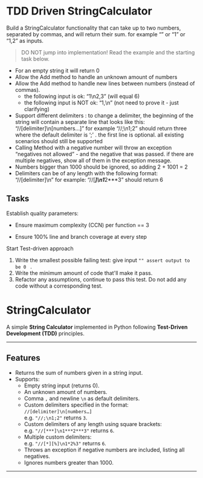 # TDD Driven StringCalculator

Build a StringCalculator functionality that can take up to two numbers, separated by commas, and will return their sum. 
for example “” or “1” or “1,2” as inputs.

> DO NOT jump into implementation! Read the example and the starting task below.

- For an empty string it will return 0
- Allow the Add method to handle an unknown amount of numbers
- Allow the Add method to handle new lines between numbers (instead of commas).
  - the following input is ok: “1\n2,3” (will equal 6)
  - the following input is NOT ok: “1,\n” (not need to prove it - just clarifying)
- Support different delimiters : to change a delimiter, the beginning of the string will contain a separate line that looks like this: “//[delimiter]\n[numbers…]” for example “//;\n1;2” should return three where the default delimiter is ‘;’ .
the first line is optional. all existing scenarios should still be supported
- Calling Method with a negative number will throw an exception “negatives not allowed” - and the negative that was passed. if there are multiple negatives, show all of them in the exception message.
- Numbers bigger than 1000 should be ignored, so adding 2 + 1001 = 2
- Delimiters can be of any length with the following format: “//[delimiter]\n” for example: “//[***]\n1***2***3” should return 6

## Tasks



Establish quality parameters:

- Ensure  maximum complexity (CCN) per function == 3

- Ensure 100% line and branch coverage at every step

  

Start Test-driven approach

1. Write the smallest possible failing test: give input `"" assert output to be 0 ` .
2. Write the minimum amount of code that'll make it pass.
3. Refactor any assumptions, continue to pass this test. Do not add any code without a corresponding test.
# StringCalculator






A simple **String Calculator** implemented in Python following **Test-Driven Development (TDD)** principles.

---

## Features

- Returns the sum of numbers given in a string input.
- Supports:
  - Empty string input (returns 0).
  - An unknown amount of numbers.
  - Comma `,` and newline `\n` as default delimiters.
  - Custom delimiters specified in the format:  
    `//[delimiter]\n[numbers…]`  
    e.g. `"//;\n1;2"` returns `3`.
  - Custom delimiters of any length using square brackets:  
    e.g. `"//[***]\n1***2***3"` returns `6`.
  - Multiple custom delimiters:  
    e.g. `"//[*][%]\n1*2%3"` returns `6`.
  - Throws an exception if negative numbers are included, listing all negatives.
  - Ignores numbers greater than 1000.

---
   
